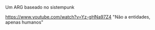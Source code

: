 Um ARG baseado no sistempunk

https://www.youtube.com/watch?v=Yz-gHNa97Z4
"Não a entidades, apenas humanos"

